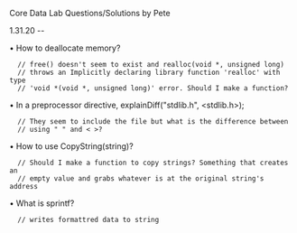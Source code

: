 Core Data Lab Questions/Solutions by Pete

1.31.20 --

• How to deallocate memory? 

      // free() doesn't seem to exist and realloc(void *, unsigned long)             
      // throws an Implicitly declaring library function 'realloc' with type         
      // 'void *(void *, unsigned long)' error. Should I make a function?
      
• In a preprocessor directive, explainDiff("stdlib.h", <stdlib.h>); 

      // They seem to include the file but what is the difference between
      // using " " and < >?
      
• How to use CopyString(string)? 

      // Should I make a function to copy strings? Something that creates an         
      // empty value and grabs whatever is at the original string's address
      
• What is sprintf? 

      // writes formattred data to string 
      
      
      
      
